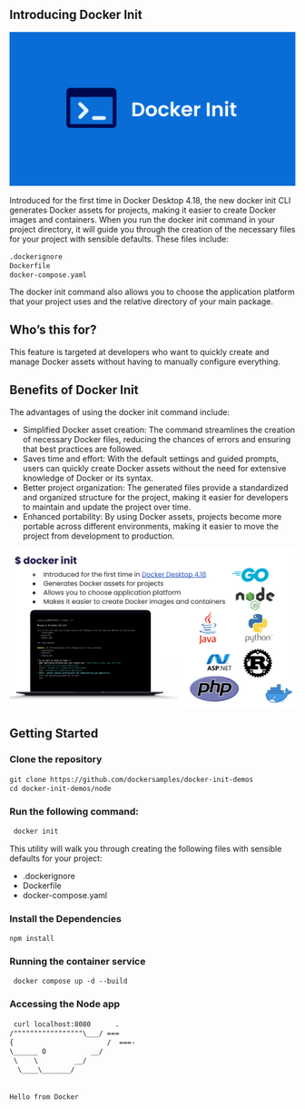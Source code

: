 ## Introducing Docker Init

![docker init](images/dockerinit.png)

Introduced for the first time in Docker Desktop 4.18, the new docker init CLI generates Docker assets for projects, making it easier to create Docker images and containers. When you run the docker init command in your project directory, it will guide you through the creation of the necessary files for your project with sensible defaults. These files include:

```
.dockerignore
Dockerfile
docker-compose.yaml
```

The docker init command also allows you to choose the application platform that your project uses and the relative directory of your main package. 

## Who’s this for?

This feature is targeted at developers who want to quickly create and manage Docker assets without having to manually configure everything. 


## Benefits of Docker Init

The advantages of using the docker init command include:

- Simplified Docker asset creation: The command streamlines the creation of necessary Docker files, reducing the chances of errors and ensuring that best practices are followed.
- Saves time and effort: With the default settings and guided prompts, users can quickly create Docker assets without the need for extensive knowledge of Docker or its syntax.
- Better project organization: The generated files provide a standardized and organized structure for the project, making it easier for developers to maintain and update the project over time.
- Enhanced portability: By using Docker assets, projects become more portable across different environments, making it easier to move the project from development to production.

![docker init intro](images/dockerinit-intro.png)


## Getting Started

### Clone the repository

```
git clone https://github.com/dockersamples/docker-init-demos
cd docker-init-demos/node
```

### Run the following command:

```bash
 docker init
```

This utility will walk you through creating the following files with sensible defaults for your project:
  - .dockerignore
  - Dockerfile
  - docker-compose.yaml


### Install the Dependencies

```
npm install
```
 
### Running the container service
 
 ```
  docker compose up -d --build
 ```
### Accessing the Node app
 
```
 curl localhost:8080      .
/"""""""""""""""""\___/ ===
{                       /  ===-
\______ O           __/
 \    \         __/
  \____\_______/


Hello from Docker
```
